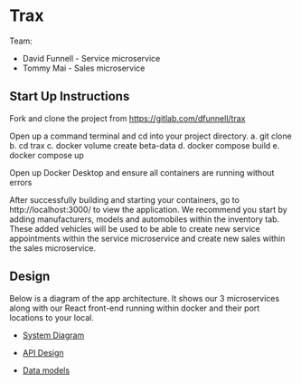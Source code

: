 # Trax

Team:

* David Funnell - Service microservice
* Tommy Mai - Sales microservice

## Start Up Instructions

Fork and clone the project from https://gitlab.com/dfunnell/trax

Open up a command terminal and cd into your project directory.
a. git clone <HTTPS Link>
b. cd trax
c. docker volume create beta-data
d. docker compose build
e. docker compose up

Open up Docker Desktop and ensure all containers are running without errors

After successfully building and starting your containers, go to http://localhost:3000/ to view the application. We recommend you start by adding manufacturers, models and automobiles within the inventory tab. These added vehicles will be used to be able to create new service appointments within the service microservice and create new sales within the sales microservice.

## Design
Below is a diagram of the app architecture. It shows our 3 microservices along with our React front-end running within docker and their port locations to your local.

- [System Diagram](.docs/readme_images/Microservice.png)

- [API Design](docs/api-documentation.md)
- [Data models](docs/data-models.md)
